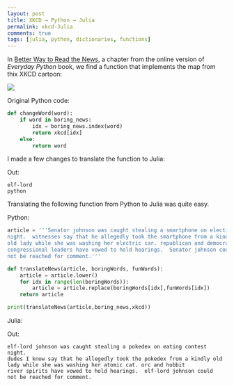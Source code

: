 ```yaml
---
layout: post
title: XKCD → Python → Julia
permalink: xkcd-Julia
comments: true
tags: [julia, python, dictionaries, functions]
---
```


In [Better Way to Read the News]("http://interactivepython.org/runestone/static/everyday/2013/11/1_news.html"), a chapter from the online version of *Everyday Python* book, we find a function that implements the map from thix XKCD cartoon:

![](http://imgs.xkcd.com/comics/substitutions.png)

Original Python code:

``` python
def changeWord(word):
    if word in boring_news:
        idx = boring_news.index(word)
        return xkcd[idx]
    else:
        return word
```

I made a few changes to translate the function to Julia:

<code data-gist-id="b694d0d8c3714d582af6" data-gist-hide-footer="true" data-gist-hide-line-numbers="true"></code>

Out:

```
elf-lord
python
```

Translating the following function from Python to Julia was quite easy.

Python:

``` python
article = '''Senator johnson was caught stealing a smartphone on election
night.  witnesses say that he allegedly took the smartphone from a kindly
old lady while she was washing her electric car. republican and democrat
congressional leaders have vowed to hold hearings.  Senator johnson could
not be reached for comment.'''

def translateNews(article, boringWords, funWords):
    article = article.lower()
    for idx in range(len(boringWords)):
        article = article.replace(boringWords[idx],funWords[idx])
    return article

print(translateNews(article,boring_news,xkcd))
```

Julia:

<code data-gist-id="12c7ef888b1ab3e73a2f" data-gist-hide-footer="true" data-gist-hide-line-numbers="true"></code>

Out:

```
elf-lord johnson was caught stealing a pokedex on eating contest night.
dudes I know say that he allegedly took the pokedex from a kindly old
lady while she was washing her atomic cat. orc and hobbit
river spirits have vowed to hold hearings.  elf-lord johnson could
not be reached for comment.
```